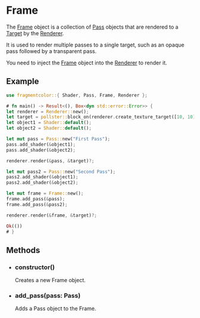 # Frame

The [Frame](https://fragmentcolor.org/docs/api/frame) object is a collection of [Pass](https://fragmentcolor.org/docs/api/pass) objects that are rendered to a [Target](https://fragmentcolor.org/docs/api/target) by the [Renderer](https://fragmentcolor.org/docs/api/renderer).

It is used to render multiple passes to a single target, such as an opaque pass followed by a transparent pass.

You need to inject the [Frame](https://fragmentcolor.org/docs/api/frame) object into the [Renderer](https://fragmentcolor.org/docs/api/renderer) to render it.

## Example

```rust
use fragmentcolor::{ Shader, Pass, Frame, Renderer };

# fn main() -> Result<(), Box<dyn std::error::Error>> {
let renderer = Renderer::new();
let target = pollster::block_on(renderer.create_texture_target([10, 10]))?;
let object1 = Shader::default();
let object2 = Shader::default();

let mut pass = Pass::new("First Pass");
pass.add_shader(&object1);
pass.add_shader(&object2);

renderer.render(&pass, &target)?;

let mut pass2 = Pass::new("Second Pass");
pass2.add_shader(&object1);
pass2.add_shader(&object2);

let mut frame = Frame::new();
frame.add_pass(&pass);
frame.add_pass(&pass2);

renderer.render(&frame, &target)?;

Ok(())
# }
```

## Methods

- ### constructor()

  Creates a new Frame object.

- ### add_pass(pass: Pass)

  Adds a Pass object to the Frame.
